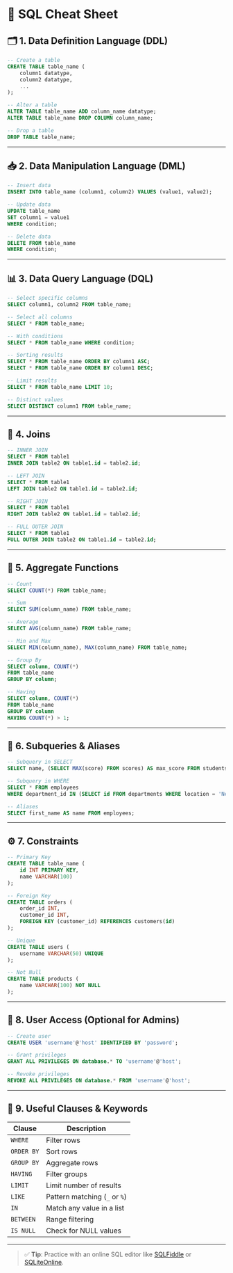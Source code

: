 # 📘 SQL Cheat Sheet

## 🗂️ 1. Data Definition Language (DDL)

```sql
-- Create a table
CREATE TABLE table_name (
    column1 datatype,
    column2 datatype,
    ...
);

-- Alter a table
ALTER TABLE table_name ADD column_name datatype;
ALTER TABLE table_name DROP COLUMN column_name;

-- Drop a table
DROP TABLE table_name;
```

---

## 📥 2. Data Manipulation Language (DML)

```sql
-- Insert data
INSERT INTO table_name (column1, column2) VALUES (value1, value2);

-- Update data
UPDATE table_name
SET column1 = value1
WHERE condition;

-- Delete data
DELETE FROM table_name
WHERE condition;
```

---

## 📊 3. Data Query Language (DQL)

```sql
-- Select specific columns
SELECT column1, column2 FROM table_name;

-- Select all columns
SELECT * FROM table_name;

-- With conditions
SELECT * FROM table_name WHERE condition;

-- Sorting results
SELECT * FROM table_name ORDER BY column1 ASC;
SELECT * FROM table_name ORDER BY column1 DESC;

-- Limit results
SELECT * FROM table_name LIMIT 10;

-- Distinct values
SELECT DISTINCT column1 FROM table_name;
```

---

## 🔗 4. Joins

```sql
-- INNER JOIN
SELECT * FROM table1
INNER JOIN table2 ON table1.id = table2.id;

-- LEFT JOIN
SELECT * FROM table1
LEFT JOIN table2 ON table1.id = table2.id;

-- RIGHT JOIN
SELECT * FROM table1
RIGHT JOIN table2 ON table1.id = table2.id;

-- FULL OUTER JOIN
SELECT * FROM table1
FULL OUTER JOIN table2 ON table1.id = table2.id;
```

---

## 🧠 5. Aggregate Functions

```sql
-- Count
SELECT COUNT(*) FROM table_name;

-- Sum
SELECT SUM(column_name) FROM table_name;

-- Average
SELECT AVG(column_name) FROM table_name;

-- Min and Max
SELECT MIN(column_name), MAX(column_name) FROM table_name;

-- Group By
SELECT column, COUNT(*) 
FROM table_name
GROUP BY column;

-- Having
SELECT column, COUNT(*) 
FROM table_name
GROUP BY column
HAVING COUNT(*) > 1;
```

---

## 🧾 6. Subqueries & Aliases

```sql
-- Subquery in SELECT
SELECT name, (SELECT MAX(score) FROM scores) AS max_score FROM students;

-- Subquery in WHERE
SELECT * FROM employees 
WHERE department_id IN (SELECT id FROM departments WHERE location = 'New York');

-- Aliases
SELECT first_name AS name FROM employees;
```

---

## ⚙️ 7. Constraints

```sql
-- Primary Key
CREATE TABLE table_name (
    id INT PRIMARY KEY,
    name VARCHAR(100)
);

-- Foreign Key
CREATE TABLE orders (
    order_id INT,
    customer_id INT,
    FOREIGN KEY (customer_id) REFERENCES customers(id)
);

-- Unique
CREATE TABLE users (
    username VARCHAR(50) UNIQUE
);

-- Not Null
CREATE TABLE products (
    name VARCHAR(100) NOT NULL
);
```

---

## 🔐 8. User Access (Optional for Admins)

```sql
-- Create user
CREATE USER 'username'@'host' IDENTIFIED BY 'password';

-- Grant privileges
GRANT ALL PRIVILEGES ON database.* TO 'username'@'host';

-- Revoke privileges
REVOKE ALL PRIVILEGES ON database.* FROM 'username'@'host';
```

---

## 🧹 9. Useful Clauses & Keywords

| Clause     | Description                          |
|------------|--------------------------------------|
| `WHERE`    | Filter rows                          |
| `ORDER BY` | Sort rows                            |
| `GROUP BY` | Aggregate rows                       |
| `HAVING`   | Filter groups                        |
| `LIMIT`    | Limit number of results              |
| `LIKE`     | Pattern matching (`_` or `%`)        |
| `IN`       | Match any value in a list            |
| `BETWEEN`  | Range filtering                      |
| `IS NULL`  | Check for NULL values                |

---

> ✅ **Tip**: Practice with an online SQL editor like [SQLFiddle](https://sqlfiddle.com) or [SQLiteOnline](https://sqliteonline.com).
